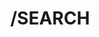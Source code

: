 ---
title: "/SEARCH" # in any language you want
layout: "search" # necessary for search
summary: "search"
placeholder: "😋Tell Me, What's Your NEED!" # 栏目内容
---